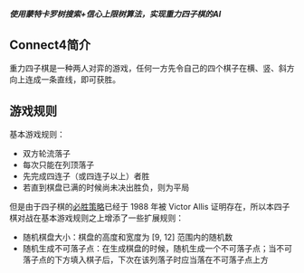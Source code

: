 ##### 使用蒙特卡罗树搜索+信心上限树算法，实现重力四子棋的AI

## Connect4简介

重力四子棋是一种两人对弈的游戏，任何一方先令自己的四个棋子在横、竖、斜方向上连成一条直线，即可获胜。  

## 游戏规则

基本游戏规则：

- 双方轮流落子
- 每次只能在列顶落子
- 先完成四连子（或四连子以上）者胜
- 若直到棋盘已满的时候尚未决出胜负，则为平局

但是由于四子棋的[必胜策略](http://www.informatik.uni-trier.de/~fernau/DSL0607/Masterthesis-Viergewinnt.pdf)已经于 1988 年被 Victor Allis 证明存在，所以本四子棋对战在基本游戏规则之上增添了一些扩展规则：

- 随机棋盘大小：棋盘的高度和宽度为 [9, 12] 范围内的随机数
- 随机生成不可落子点：在生成棋盘的时候，随机生成一个不可落子点；当不可落子点的下方填入棋子后，下次在该列落子时应当落在不可落子点上方
